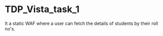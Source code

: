 # TDP_Vista_task_1
It a static WAF where a user can fetch the details of students by their roll no's.
